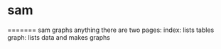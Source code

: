 # sam
=======
sam graphs anything
there are two pages:
index: lists tables
graph: lists data and makes graphs
